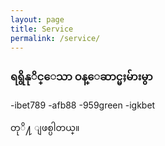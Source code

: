 ```yaml
---
layout: page
title: Service
permalink: /service/
---
```


### ရရွိနုိင္ေသာ ဝန္ေဆာင္မႈမ်ားမွာ 

-ibet789
-afb88
-959green
-igkbet

တုိ႔ ျဖစ္ပါတယ္။
